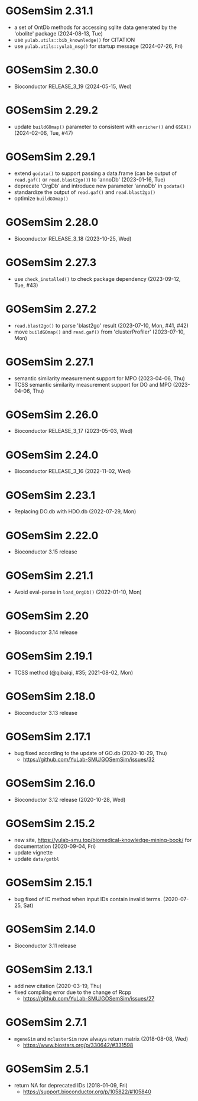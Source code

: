 # GOSemSim 2.31.1

+ a set of OntDb methods for accessing sqlite data generated by the 'obolite' package (2024-08-13, Tue)
+ use `yulab.utils::bib_knownledge()` for CITATION
+ use `yulab.utils::yulab_msg()` for startup message (2024-07-26, Fri)

# GOSemSim 2.30.0

+ Bioconductor RELEASE_3_19 (2024-05-15, Wed)

# GOSemSim 2.29.2

+ update `buildGOmap()` parameter to consistent with `enricher()` and `GSEA()` (2024-02-06, Tue, #47)

# GOSemSim 2.29.1

+ extend `godata()` to support passing a data.frame (can be output of `read.gaf()` or `read.blast2go()`) to 'annoDb' (2023-01-16, Tue)
+ deprecate 'OrgDb' and introduce new parameter 'annoDb' in `godata()` 
+ standardize the output of `read.gaf()` and `read.blast2go()`
+ optimize `buildGOmap()`

# GOSemSim 2.28.0

+ Bioconductor RELEASE_3_18 (2023-10-25, Wed)

# GOSemSim 2.27.3

+ use `check_installed()` to check package dependency (2023-09-12, Tue, #43)

# GOSemSim 2.27.2

+ `read.blast2go()` to parse 'blast2go' result (2023-07-10, Mon, #41, #42)
+ move `buildGOmap()` and `read.gaf()` from 'clusterProfiler' (2023-07-10, Mon)

# GOSemSim 2.27.1

+ semantic similarity measurement support for MPO (2023-04-06, Thu)
+ TCSS semantic similarity measurement support for DO and MPO (2023-04-06, Thu)

# GOSemSim 2.26.0

+ Bioconductor RELEASE_3_17 (2023-05-03, Wed)

# GOSemSim 2.24.0

+ Bioconductor RELEASE_3_16 (2022-11-02, Wed)

# GOSemSim 2.23.1

+ Replacing DO.db with HDO.db (2022-07-29, Mon)

# GOSemSim 2.22.0

+ Bioconductor 3.15 release

# GOSemSim 2.21.1

+ Avoid eval-parse in `load_OrgDb()` (2022-01-10, Mon)

# GOSemSim 2.20

+ Bioconductor 3.14 release

# GOSemSim 2.19.1

+ TCSS method (@qibaiqi, #35; 2021-08-02, Mon)

# GOSemSim 2.18.0

+ Bioconductor 3.13 release

# GOSemSim 2.17.1

+ bug fixed according to the update of GO.db (2020-10-29, Thu)
  - <https://github.com/YuLab-SMU/GOSemSim/issues/32>
  
# GOSemSim 2.16.0

+ Bioconductor 3.12 release (2020-10-28, Wed)

# GOSemSim 2.15.2

+ new site, <https://yulab-smu.top/biomedical-knowledge-mining-book/> for documentation (2020-09-04, Fri)
+ update vignette
+ update `data/gotbl`

# GOSemSim 2.15.1

+ bug fixed of IC method when input IDs contain invalid terms. (2020-07-25, Sat)

# GOSemSim 2.14.0

+ Bioconductor 3.11 release


# GOSemSim 2.13.1

+ add new citation (2020-03-19, Thu)
+ fixed compiling error due to the change of Rcpp 
  - <https://github.com/YuLab-SMU/GOSemSim/issues/27>

# GOSemSim 2.7.1

+ `mgeneSim` and `mclusterSim` now always return matrix (2018-08-08, Wed)
    - <https://www.biostars.org/p/330642/#331598>

# GOSemSim 2.5.1

+ return NA for deprecated IDs (2018-01-09, Fri)
    - <https://support.bioconductor.org/p/105822/#105840>

